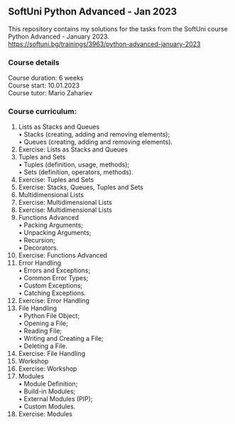 ## SoftUni Python Advanced - Jan 2023

This repository contains my solutions for the tasks from the SoftUni course Python Advanced - January 2023.<br>
https://softuni.bg/trainings/3963/python-advanced-january-2023

### Course details
Course duration: 6 weeks<br>
Course start: 10.01.2023<br>
Course tutor: Mario Zahariev<br>

### Course curriculum:
1. Lists as Stacks and Queues<br>
  • Stacks (creating, adding and removing elements);<br>
  • Queues (creating, adding and removing elements).<br>
2. Exercise: Lists as Stacks and Queues<br>
3. Tuples and Sets<br>
  • Tuples (definition, usage, methods);<br>
  • Sets (definition, operators, methods).<br>
4. Exercise: Tuples and Sets<br>
5. Exercise: Stacks, Queues, Tuples and Sets<br>
6. Multidimensional Lists<br>
7. Exercise: Multidimensional Lists<br>
8. Exercise: Multidimensional Lists<br>
9. Functions Advanced<br>
  • Packing Arguments;<br>
  • Unpacking Arguments;<br>
  • Recursion;<br>
  • Decorators.<br>
10. Exercise: Functions Advanced<br>
11. Error Handling<br>
  • Errors and Exceptions;<br>
  • Common Error Types;<br>
  • Custom Exceptions;<br>
  • Catching Exceptions.<br>
12. Exercise: Error Handling<br>
13. File Handling<br>
  • Python File Object;<br>
  • Opening a File;<br>
  • Reading File;<br>
  • Writing and Creating a File;<br>
  • Deleting a File.<br>
14. Exercise: File Handling<br>
15. Workshop<br>
16. Exercise: Workshop<br>
17. Modules<br>
  • Module Definition;<br>
  • Build-in Modules;<br>
  • External Modules (PIP);<br>
  • Custom Modules.<br>
18. Exercise: Modules<br>
